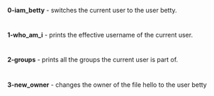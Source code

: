 **0-iam_betty** - switches the current user to the user betty.
#
**1-who_am_i** - prints the effective username of the current user.
#
**2-groups** - prints all the groups the current user is part of.
#
**3-new_owner** - changes the owner of the file hello to the user betty

